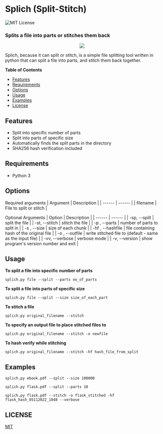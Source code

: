 # Splich (Split-Stitch)
![MIT License](https://img.shields.io/github/license/shine-jayakumar/Covid19-Exploratory-Analysis-With-SQL)

### Splits a file into parts or stitches them back

<p align="center">
<img src="https://github.com/shine-jayakumar/splich/blob/main/splich_logo.png"/>
</p>

Splich, because it can split or stitch, is a simple file splitting tool written in python that can split a file into parts, and stitch them back together.

**Table of Contents**
- [Features](#Features "Features")
- [Requirements](#Requirements "Requirements")
- [Options](#Options "Options")
- [Usage](#Usage "Usage")
- [Examples](#Examples "Examples")
- [License](#LICENSE "License")

## Features
- Split into specific number of parts
- Split into parts of specific size
- Automatically finds the split parts in the directory
- SHA256 hash verification included

## Requirements
- Python 3

## Options
Required arguments
| Argument | Description |
| ------ | ------ |
| filename | File to split or stitch |

Optional Arguments
| Option | Description |
| ------ | ------ |
| -sp, --split | split the file |
| -st, --stitch |  stitch the file |
| -p , --parts | number of parts to split in |
| -s , --size | size of each chunk |
| -hf , --hashfile | file containing hash of the original file |
| -o , --outfile | write stitched file to (default - same as the input file) |
| -vv, --verbose | verbose mode |
| -v, --version | show program's version number and exit |

## Usage
**To split a file into specific number of parts**
```
splich.py file --split --parts no_of_parts
```

**To split a file into parts of specific size**
```
splich.py file --split --size size_of_each_part
```

**To stitch a file**
```
splich.py original_filename --stitch
```

**To specify an output file to place stitched files to**
```
splich.py original_filename --stitch -o newfile
```

**To hash verify while stitching**
```
splich.py original_filename --stitch -hf hash_file_from_split
```

## Examples
```
splich.py ebook.pdf --split --size 100000
```
```
splich.py flask.pdf --split --parts 10
```
```
splich.py flask.pdf --stitch -o flask_stitched -hf flask_hash_05112022_1048 --verbose
```
## LICENSE
[MIT](https://github.com/shine-jayakumar/splich/blob/main/LICENSE)
